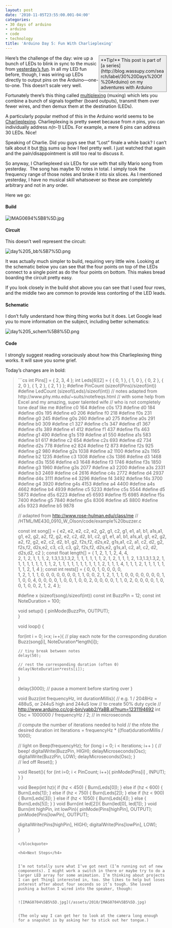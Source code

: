 ```yaml
---
layout: post
date: '2010-11-05T23:55:00.001-04:00'
categories:
- 30 days of arduino
- arduino
- code
- technology
title: 'Arduino Day 5: Fun With Charlieplexing'
---
```


<div style="border-bottom: #888 1px solid; border-left: #888 1px solid; padding-bottom: 5px; background-color: #eee; margin: 0px auto; padding-left: 5px; width: 200px; padding-right: 5px; float: right; border-top: #888 1px solid; border-right: #888 1px solid; padding-top: 5px;">**Tip!** This post is part of [a series](http://blog.wassupy.com/search/label/30%20Days%20Of%20Arduino) on my adventures with Arduino</div>

Here’s the challenge of the day: wire up a bunch of LEDs to blink in sync to the music from [yesterday’s fun](../../2010/11/arduino-day-4-fun-with-sound.html). In all my LED fun before, though, I was wiring up LEDs directly to output pins on the Arduino—one-to-one. This doesn’t scale very well. 

Fortunately there’s this thing called [multiplexing](http://en.wikipedia.org/wiki/Multiplexing) (muxing) which lets you combine a bunch of signals together (board outputs), transmit them over fewer wires, and then demux them at the destination (LEDs).

A particularly popular method of this in the Arduino world seems to be [Charlieplexing](http://en.wikipedia.org/wiki/Charlieplexing). Charlieplexing is pretty sweet because from *n* pins, you can individually address *n(n-1)* LEDs. For example, a mere 6 pins can address 30 LEDs. Nice!

Speaking of Charlie. Did you guys see that “Lost” finale a while back? I can’t talk about it but [this](http://www.collegehumor.com/video:1936291) sums up how I feel pretty well. I just watched that again and the pain/disappointment is still too real to discuss it.

So anyway, I Charlieplexed six LEDs for use with that silly Mario song from yesterday.&#160; The song has maybe 10 notes in total. I simply took the frequency range of those notes and broke it into six slices. As I mentioned yesterday, I have no musical skill whatsoever so these are completely arbitrary and not in any order.

Here we go:  

  <h4>Build</h4>

![IMAG0694%5B8%5D.jpg](/assets/2010/IMAG0694%5B8%5D.jpg)  <h4>Circuit</h4>

This doesn’t well represent the circuit:

![day%205_bb%5B7%5D.png](/assets/2010/day%205_bb%5B7%5D.png)

It was actually much simpler to build, requiring very little wire. Looking at the schematic below you can see that the four points on top of the LEDs connect to a single point as do the four points on bottom. This makes bread boarding the circuit pretty easy.

If you look closely in the build shot above you can see that I used four rows, and the middle two are common to provide less contorting of the LED leads.  <h4>Schematic</h4>

I don’t fully understand how thing thing works but it does. Let Google lead you to more information on the subject, including better schematics:

![day%205_schem%5B8%5D.png](/assets/2010/day%205_schem%5B8%5D.png)  <h4>Code</h4>

I strongly suggest reading voraciously about how this Charlieplexing thing works. It will save you some grief.

Today’s changes are in bold:
<blockquote>   
```cs
int Pins[] = { 2, 3, 4 };
int Leds[6][2] = 
{
  { 0, 1 }, { 1, 0 },
  { 0, 2 }, { 2, 0 },
  { 1, 2 }, { 2, 1 } 
};
</strong>
#define PinCount (sizeof(Pins)/sizeof(int))
#define LedCount (sizeof(Leds)/sizeof(int))
</strong>
// notes adapted from http://www.phy.mtu.edu/~suits/notefreqs.html
// with some help from Excel and my amazing, super talented wife
// who is not completely tone deaf like me
#define c0 164
#define c0s 173
#define d0 184
#define d0s 195
#define e0 206
#define f0 218
#define f0s 231
#define g0 245
#define g0s 260
#define a0 275
#define a0s 291
#define b0 309
#define c1 327
#define c1s 347
#define d1 367
#define d1s 389
#define e1 412
#define f1 437
#define f1s 463
#define g1 490
#define g1s 519
#define a1 550
#define a1s 583
#define b1 617
#define c2 654
#define c2s 693
#define d2 734
#define d2s 778
#define e2 824
#define f2 873
#define f2s 925
#define g2 980
#define g2s 1038
#define a2 1100
#define a2s 1165
#define b2 1235
#define c3 1308
#define c3s 1386
#define d3 1468
#define d3s 1556
#define e3 1648
#define f3 1746
#define f3s 1850
#define g3 1960
#define g3s 2077
#define a3 2200
#define a3s 2331
#define b3 2469
#define c4 2616
#define c4s 2772
#define d4 2937
#define d4s 3111
#define e4 3296
#define f4 3492
#define f4s 3700
#define g4 3920
#define g4s 4153
#define a4 4400
#define a4s 4662
#define b4 4939
#define c5 5233
#define c5s 5544
#define d5 5873
#define d5s 6223
#define e5 6593
#define f5 6985
#define f5s 7400
#define g5 7840
#define g5s 8306
#define a5 8800
#define a5s 9323
#define b5 9878

// adapted from http://www.rose-hulman.edu/class/me
//             /HTML/ME430_0910_W_Olson/code/example%20buzzer.c

const int
    song[] =   { e2, e2, e2, c2, e2, g2, g1, 
                 c2, g1, e1, a1, b1, a1s,a1,
                 g1, e2, g2, a2, f2, g2, e2, c2, d2, b1,
                 c2, g1, e1, a1, b1, a1s,a1,
                 g1, e2, g2, a2, f2, g2, e2, c2, d2, b1,
                 g2, f2s,f2, d2s,e2, g1s,a1, c2, a1, c2, d2,
                 g2, f2s,f2, d2s,e2, c3, c3, c3,
                 g2, f2s,f2, d2s,e2, g1s,a1, c2, a1, c2, d2,
                 d2s,d2, c2 };
const float 
    length[] = { 1,  2,  1,  1,  2,  4,  4,  
                 2,  1,  2,  1,  1,  1,  2,
                 1.3,1.3,1.3,2,  1,  1,  1,  1,  1,  1,
                 2,  1,  2,  1,  1,  1,  2,
                 1.3,1.3,1.3,2,  1,  1,  1,  1,  1,  1,
                 1,  1,  1,  2,  1,  1,  1,  1,  1,  1,  1,
                 1,  1,  1,  2,  1,  1,  1,  4,
                 1,  1,  1,  2,  1,  1,  1,  1,  1,  1,  1,
                 2,  1,  4 };
const int 
    rests[] =  { 0,  0,  1,  0,  0,  0,  0,  
                 1,  2,  1,  1,  1,  0,  0,
                 0,  0,  0,  0,  0,  1,  1,  0,  0,  2,
                 1,  2,  1,  1,  1,  0,  0,
                 0,  0,  0,  0,  0,  1,  1,  0,  0,  4,
                 0,  0,  0,  0,  1,  0,  0,  1,  0,  0,  2,
                 0,  0,  0,  0,  1,  1,  0,  2,
                 0,  0,  0,  0,  1,  0,  0,  1,  0,  0,  2,
                 1,  2,  4 };

#define x (sizeof(song)/sizeof(int))
const int BuzzPin = 12;
const int NoteDuration = 100; 

void setup() {
  pinMode(BuzzPin, OUTPUT);  
}

void loop() {
  
  for(int i = 0; i<x; i++){
    // play each note for the corresponding duration
    Buzz(song[i], NoteDuration*length[i]);

    // tiny break between notes
    delay(50); 

    // rest the corresponding duration (often 0)
    delay(NoteDuration*rests[i]);
  }
  
  delay(3000); // pause a moment before starting over
}

void Buzz(int frequencyHz, int durationMillis){
  // e.g. 1 / 2048Hz = 488uS, or 244uS high and 244uS low
  // to create 50% duty cycle
  // http://www.arduino.cc/cgi-bin/yabb2/YaBB.pl?num=1231194692
  int Osc = 1000000 / frequencyHz / 2; // in microseconds
  
  // compute the number of iterations needed to hold
  // the nfote the desired duration
  int Iterations = frequencyHz * ((float)durationMillis / 1000);
  
  // light on
  Beep(frequencyHz);
</strong>  for (long i = 0; i < Iterations; i++ )
  {
      // beep!
      digitalWrite(BuzzPin, HIGH);
      delayMicroseconds(Osc);
      digitalWrite(BuzzPin, LOW);
      delayMicroseconds(Osc);
  }  
  // led off
  Reset();
</strong>}

void Reset(){
  for (int i=0; i < PinCount; i++){
    pinMode(Pins[i] , INPUT);
  }
}</strong>

void Beep(int hz){
  if      (hz < 450)  { Burn(Leds[0]); }
  else if (hz < 600)  { Burn(Leds[1]); }
  else if (hz < 750)  { Burn(Leds[2]); }
  else if (hz < 900)  { Burn(Leds[3]); }
  else if (hz < 1050) { Burn(Leds[4]); }
  else                { Burn(Leds[5]); }
}
</strong>
void Burn(int led[2]){
  Burn(led[0], led[1]); 
}
</strong>
void Burn(int highPin, int lowPin){
  pinMode(Pins[highPin], OUTPUT);
  pinMode(Pins[lowPin], OUTPUT);

  digitalWrite(Pins[highPin], HIGH);
  digitalWrite(Pins[lowPin], LOW);  
}</strong>
```

</blockquote>

<h4>Next Steps</h4>


I’m not totally sure what I’ve got next (I’m running out of new components). I might work a switch in there or maybe try to do a larger LED array for some animation. I’m thinking about projects I can get Thing1 interested in, too. She likes to help but loses interest after about four seconds so it’s tough. She loved pushing a button I wired into the speaker, though:


![IMAG0704%5B5%5D.jpg](/assets/2010/IMAG0704%5B5%5D.jpg)


(The only way I can get her to look at the camera long enough for a snapshot is by asking her to stick out her tongue.)